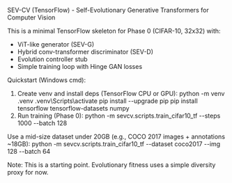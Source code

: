 SEV-CV (TensorFlow) - Self-Evolutionary Generative Transformers for Computer Vision

This is a minimal TensorFlow skeleton for Phase 0 (CIFAR-10, 32x32) with:
- ViT-like generator (SEV-G)
- Hybrid conv-transformer discriminator (SEV-D)
- Evolution controller stub
- Simple training loop with Hinge GAN losses

Quickstart (Windows cmd):
1) Create venv and install deps (TensorFlow CPU or GPU):
   python -m venv .venv
   .venv\Scripts\activate
   pip install --upgrade pip
   pip install tensorflow tensorflow-datasets numpy
2) Run training (Phase 0):
   python -m sevcv.scripts.train_cifar10_tf --steps 1000 --batch 128

Use a mid-size dataset under 20GB (e.g., COCO 2017 images + annotations ~18GB):
   python -m sevcv.scripts.train_cifar10_tf --dataset coco2017 --img 128 --batch 64

Note: This is a starting point. Evolutionary fitness uses a simple diversity proxy for now.
